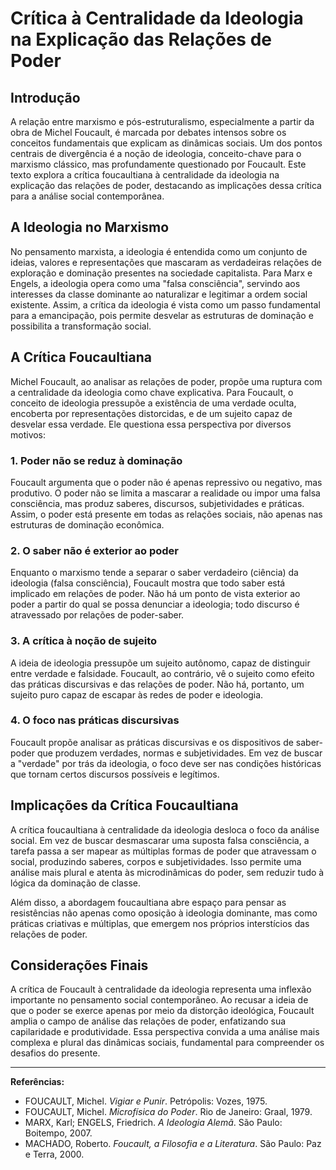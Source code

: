 
# Crítica à Centralidade da Ideologia na Explicação das Relações de Poder

## Introdução

A relação entre marxismo e pós-estruturalismo, especialmente a partir da obra de Michel Foucault, é marcada por debates intensos sobre os conceitos fundamentais que explicam as dinâmicas sociais. Um dos pontos centrais de divergência é a noção de ideologia, conceito-chave para o marxismo clássico, mas profundamente questionado por Foucault. Este texto explora a crítica foucaultiana à centralidade da ideologia na explicação das relações de poder, destacando as implicações dessa crítica para a análise social contemporânea.

## A Ideologia no Marxismo

No pensamento marxista, a ideologia é entendida como um conjunto de ideias, valores e representações que mascaram as verdadeiras relações de exploração e dominação presentes na sociedade capitalista. Para Marx e Engels, a ideologia opera como uma "falsa consciência", servindo aos interesses da classe dominante ao naturalizar e legitimar a ordem social existente. Assim, a crítica da ideologia é vista como um passo fundamental para a emancipação, pois permite desvelar as estruturas de dominação e possibilita a transformação social.

## A Crítica Foucaultiana

Michel Foucault, ao analisar as relações de poder, propõe uma ruptura com a centralidade da ideologia como chave explicativa. Para Foucault, o conceito de ideologia pressupõe a existência de uma verdade oculta, encoberta por representações distorcidas, e de um sujeito capaz de desvelar essa verdade. Ele questiona essa perspectiva por diversos motivos:

### 1. Poder não se reduz à dominação

Foucault argumenta que o poder não é apenas repressivo ou negativo, mas produtivo. O poder não se limita a mascarar a realidade ou impor uma falsa consciência, mas produz saberes, discursos, subjetividades e práticas. Assim, o poder está presente em todas as relações sociais, não apenas nas estruturas de dominação econômica.

### 2. O saber não é exterior ao poder

Enquanto o marxismo tende a separar o saber verdadeiro (ciência) da ideologia (falsa consciência), Foucault mostra que todo saber está implicado em relações de poder. Não há um ponto de vista exterior ao poder a partir do qual se possa denunciar a ideologia; todo discurso é atravessado por relações de poder-saber.

### 3. A crítica à noção de sujeito

A ideia de ideologia pressupõe um sujeito autônomo, capaz de distinguir entre verdade e falsidade. Foucault, ao contrário, vê o sujeito como efeito das práticas discursivas e das relações de poder. Não há, portanto, um sujeito puro capaz de escapar às redes de poder e ideologia.

### 4. O foco nas práticas discursivas

Foucault propõe analisar as práticas discursivas e os dispositivos de saber-poder que produzem verdades, normas e subjetividades. Em vez de buscar a "verdade" por trás da ideologia, o foco deve ser nas condições históricas que tornam certos discursos possíveis e legítimos.

## Implicações da Crítica Foucaultiana

A crítica foucaultiana à centralidade da ideologia desloca o foco da análise social. Em vez de buscar desmascarar uma suposta falsa consciência, a tarefa passa a ser mapear as múltiplas formas de poder que atravessam o social, produzindo saberes, corpos e subjetividades. Isso permite uma análise mais plural e atenta às microdinâmicas do poder, sem reduzir tudo à lógica da dominação de classe.

Além disso, a abordagem foucaultiana abre espaço para pensar as resistências não apenas como oposição à ideologia dominante, mas como práticas criativas e múltiplas, que emergem nos próprios interstícios das relações de poder.

## Considerações Finais

A crítica de Foucault à centralidade da ideologia representa uma inflexão importante no pensamento social contemporâneo. Ao recusar a ideia de que o poder se exerce apenas por meio da distorção ideológica, Foucault amplia o campo de análise das relações de poder, enfatizando sua capilaridade e produtividade. Essa perspectiva convida a uma análise mais complexa e plural das dinâmicas sociais, fundamental para compreender os desafios do presente.

---
**Referências:**

- FOUCAULT, Michel. *Vigiar e Punir*. Petrópolis: Vozes, 1975.
- FOUCAULT, Michel. *Microfísica do Poder*. Rio de Janeiro: Graal, 1979.
- MARX, Karl; ENGELS, Friedrich. *A Ideologia Alemã*. São Paulo: Boitempo, 2007.
- MACHADO, Roberto. *Foucault, a Filosofia e a Literatura*. São Paulo: Paz e Terra, 2000.
```
